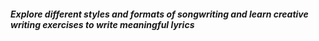 ##### Explore different styles and formats of songwriting and learn creative writing exercises to write meaningful lyrics
